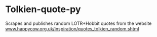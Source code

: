 # Tolkien-quote-py

Scrapes and publishes random LOTR+Hobbit quotes from the website www.happycow.org.uk/inspiration/quotes_tolkien_random.shtml
